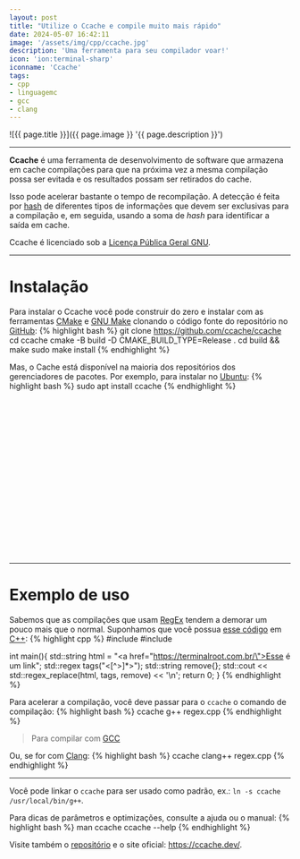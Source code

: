 ```yaml
---
layout: post
title: "Utilize o Ccache e compile muito mais rápido"
date: 2024-05-07 16:42:11
image: '/assets/img/cpp/ccache.jpg'
description: 'Uma ferramenta para seu compilador voar!'
icon: 'ion:terminal-sharp'
iconname: 'Ccache'
tags:
- cpp
- linguagemc
- gcc
- clang
---
```


![{{ page.title }}]({{ page.image }} '{{ page.description }}')

---

**Ccache** é uma ferramenta de desenvolvimento de software que armazena em cache compilações para que na próxima vez a mesma compilação possa ser evitada e os resultados possam ser retirados do cache. 

Isso pode acelerar bastante o tempo de recompilação. A detecção é feita por [hash](https://terminalroot.com.br/2019/05/o-que-e-e-como-gerar-uma-hash.html) de diferentes tipos de informações que devem ser exclusivas para a compilação e, em seguida, usando a soma de *hash* para identificar a saída em cache. 

Ccache é licenciado sob a [Licença Pública Geral GNU](https://github.com/ccache/ccache/blob/master/LGPL-3.0.txt).

---

# Instalação
Para instalar o Ccache você pode construir do zero e instalar com as ferramentas [CMake](https://terminalroot.com.br/tags#cmake) e [GNU Make](https://terminalroot.com.br/tags#make) clonando o código fonte do repositório no [GitHub](https://terminalroot.com.br/tags#github):
{% highlight bash %}
git clone https://github.com/ccache/ccache
cd ccache
cmake -B build -D CMAKE_BUILD_TYPE=Release .
cd build && make
sudo make install
{% endhighlight %}

Mas, o Cache está disponível na maioria dos repositórios dos gerenciadores de pacotes. Por exemplo, para instalar no [Ubuntu](https://terminalroot.com.br/tags#ubuntu):
{% highlight bash %}
sudo apt install ccache
{% endhighlight %}


<!-- SQUARE - GAMES ROOT -->
<script async src="//pagead2.googlesyndication.com/pagead/js/adsbygoogle.js"></script>
<ins class="adsbygoogle"
style="display:inline-block;width:336px;height:280px"
data-ad-client="ca-pub-2838251107855362"
data-ad-slot="5351066970"></ins>
<script>
(adsbygoogle = window.adsbygoogle || []).push({});
</script>

---

# Exemplo de uso
Sabemos que as compilações que usam [RegEx](https://terminalroot.com.br/tags#regex) tendem a demorar um pouco mais que o normal. Suponhamos que você possua [esse código]() em [C++](https://terminalroot.com.br/tags#cpp):
{% highlight cpp %}
#include <iostream>
#include <regex>

int main(){
  std::string html = "<a href=\"https://terminalroot.com.br/\">Esse é um link</a>";
  std::regex tags("<[^>]*>");
  std::string remove{};
  std::cout << std::regex_replace(html, tags, remove) << '\n';
  return 0;
}
{% endhighlight %}

Para acelerar a compilação, você deve passar para o `ccache` o comando de compilação:
{% highlight bash %}
ccache g++ regex.cpp
{% endhighlight %}
> Para compilar com [GCC](https://terminalroot.com.br/tags#gcc)

Ou, se for com [Clang](https://terminalroot.com.br/tags#clang):
{% highlight bash %}
ccache clang++ regex.cpp
{% endhighlight %}

---

Você pode linkar o `ccache` para ser usado como padrão, ex.: `ln -s ccache /usr/local/bin/g++`.

Para dicas de parâmetros e optimizações, consulte a ajuda ou o manual:
{% highlight bash %}
man ccache
ccache --help
{% endhighlight %}

Visite também o [repositório](https://github.com/ccache/ccache) e o site oficial: <https://ccache.dev/>.



